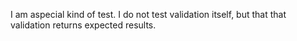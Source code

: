 I am aspecial kind of test. I do not test validation  itself, but that that validation returns expected results.